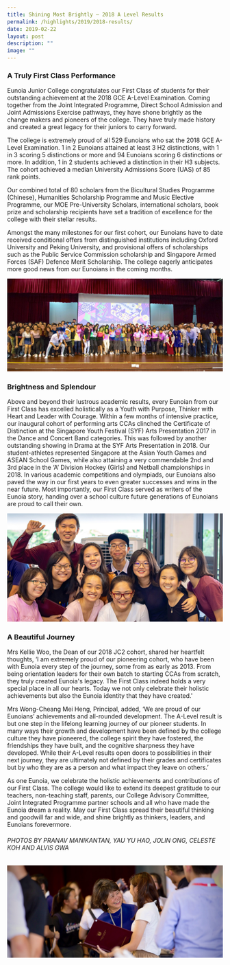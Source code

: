 ```yaml
---
title: Shining Most Brightly – 2018 A Level Results
permalink: /highlights/2019/2018-results/
date: 2019-02-22
layout: post
description: ""
image: ""
---
```

### A Truly First Class Performance

Eunoia Junior College congratulates our First Class of students for their outstanding achievement at the 2018 GCE A-Level Examination. Coming together from the Joint Integrated Programme, Direct School Admission and Joint Admissions Exercise pathways, they have shone brightly as the change makers and pioneers of the college. They have truly made history and created a great legacy for their juniors to carry forward.

The college is extremely proud of all 529 Eunoians who sat the 2018 GCE A-Level Examination. 1 in 2 Eunoians attained at least 3 H2 distinctions, with 1 in 3 scoring 5 distinctions or more and 94 Eunoians scoring 6 distinctions or more. In addition, 1 in 2 students achieved a distinction in their H3 subjects. The cohort achieved a median University Admissions Score (UAS) of 85 rank points.

Our combined total of 80 scholars from the Bicultural Studies Programme (Chinese), Humanities Scholarship Programme and Music Elective Programme, our MOE Pre-University Scholars, international scholars, book prize and scholarship recipients have set a tradition of excellence for the college with their stellar results.

Amongst the many milestones for our first cohort, our Eunoians have to date received conditional offers from distinguished institutions including Oxford University and Peking University, and provisional offers of scholarships such as the Public Service Commission scholarship and Singapore Armed Forces (SAF) Defence Merit Scholarship. The college eagerly anticipates more good news from our Eunoians in the coming months.

![](/images/2018-alevel-2.jpg)

### Brightness and Splendour

Above and beyond their lustrous academic results, every Eunoian from our First Class has excelled holistically as a Youth with Purpose, Thinker with Heart and Leader with Courage. Within a few months of intensive practice, our inaugural cohort of performing arts CCAs clinched the Certificate of Distinction at the Singapore Youth Festival (SYF) Arts Presentation 2017 in the Dance and Concert Band categories. This was followed by another outstanding showing in Drama at the SYF Arts Presentation in 2018. Our student-athletes represented Singapore at the Asian Youth Games and ASEAN School Games, while also attaining a very commendable 2nd and 3rd place in the ‘A’ Division Hockey (Girls) and Netball championships in 2018. In various academic competitions and olympiads, our Eunoians also paved the way in our first years to even greater successes and wins in the near future. Most importantly, our First Class served as writers of the Eunoia story, handing over a school culture future generations of Eunoians are proud to call their own.


![](/images/2018-alevel-3.jpg)

### A Beautiful Journey

Mrs Kellie Woo, the Dean of our 2018 JC2 cohort, shared her heartfelt thoughts, ‘I am extremely proud of our pioneering cohort, who have been with Eunoia every step of the journey, some from as early as 2013. From being orientation leaders for their own batch to starting CCAs from scratch, they truly created Eunoia's legacy. The First Class indeed holds a very special place in all our hearts. Today we not only celebrate their holistic achievements but also the Eunoia identity that they have created.'

Mrs Wong-Cheang Mei Heng, Principal, added, ‘We are proud of our Eunoians’ achievements and all-rounded development. The A-Level result is but one step in the lifelong learning journey of our pioneer students. In many ways their growth and development have been defined by the college culture they have pioneered, the college spirit they have fostered, the friendships they have built, and the cognitive sharpness they have developed. While their A-Level results open doors to possibilities in their next journey, they are ultimately not defined by their grades and certificates but by who they are as a person and what impact they leave on others.’

As one Eunoia, we celebrate the holistic achievements and contributions of our First Class. The college would like to extend its deepest gratitude to our teachers, non-teaching staff, parents, our College Advisory Committee, Joint Integrated Programme partner schools and all who have made the Eunoia dream a reality. May our First Class spread their beautiful thinking and goodwill far and wide, and shine brightly as thinkers, leaders, and Eunoians forevermore.

###### PHOTOS BY PRANAV MANIKANTAN, YAU YU HAO, JOLIN ONG, CELESTE KOH AND ALVIS GWA

![](/images/2018-alevels-4.jpeg)
